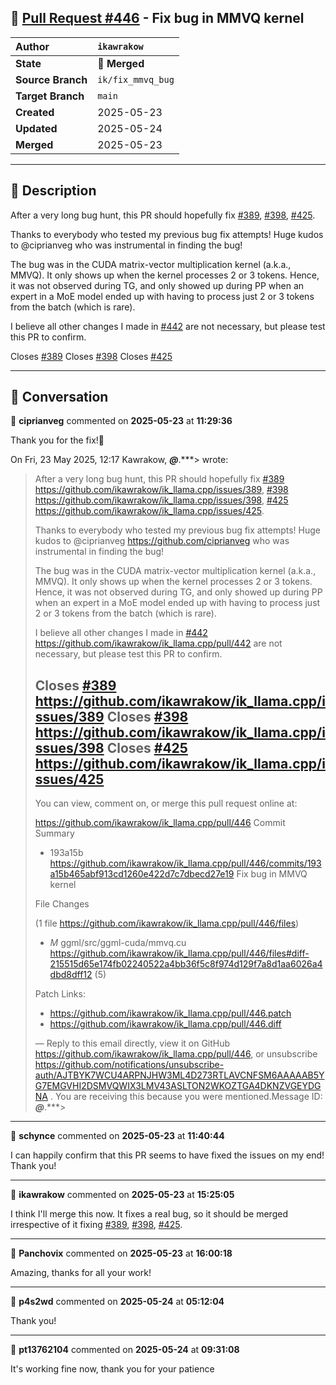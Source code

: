 ## 🔀 [Pull Request #446](https://github.com/ikawrakow/ik_llama.cpp/pull/446) - Fix bug in MMVQ kernel

| **Author** | `ikawrakow` |
| :--- | :--- |
| **State** | 🔀 **Merged** |
| **Source Branch** | `ik/fix_mmvq_bug` |
| **Target Branch** | `main` |
| **Created** | 2025-05-23 |
| **Updated** | 2025-05-24 |
| **Merged** | 2025-05-23 |

---

## 📄 Description

After a very long bug hunt, this PR should hopefully fix [#389](https://github.com/ikawrakow/ik_llama.cpp/issues/389), [#398](https://github.com/ikawrakow/ik_llama.cpp/issues/398), [#425](https://github.com/ikawrakow/ik_llama.cpp/issues/425).

Thanks to everybody who tested my previous bug fix attempts!
Huge kudos to @ciprianveg who was instrumental in finding the bug!

The bug was in the CUDA matrix-vector multiplication kernel (a.k.a., MMVQ). It only shows up when the kernel processes 2 or 3 tokens. Hence, it was not observed during TG, and only showed up during PP when an expert in a MoE model ended up with having to process just 2 or 3 tokens from the batch (which is rare).

I believe all other changes I made in [#442](https://github.com/ikawrakow/ik_llama.cpp/issues/442) are not necessary, but please test this PR to confirm.

Closes [#389](https://github.com/ikawrakow/ik_llama.cpp/issues/389) 
Closes [#398](https://github.com/ikawrakow/ik_llama.cpp/issues/398)
Closes [#425](https://github.com/ikawrakow/ik_llama.cpp/issues/425)

---

## 💬 Conversation

👤 **ciprianveg** commented on **2025-05-23** at **11:29:36**

Thank you for the fix!🍻

On Fri, 23 May 2025, 12:17 Kawrakow, ***@***.***> wrote:

> After a very long bug hunt, this PR should hopefully fix [#389](https://github.com/ikawrakow/ik_llama.cpp/issues/389)
> <https://github.com/ikawrakow/ik_llama.cpp/issues/389>, [#398](https://github.com/ikawrakow/ik_llama.cpp/issues/398)
> <https://github.com/ikawrakow/ik_llama.cpp/issues/398>, [#425](https://github.com/ikawrakow/ik_llama.cpp/issues/425)
> <https://github.com/ikawrakow/ik_llama.cpp/issues/425>.
>
> Thanks to everybody who tested my previous bug fix attempts!
> Huge kudos to @ciprianveg <https://github.com/ciprianveg> who was
> instrumental in finding the bug!
>
> The bug was in the CUDA matrix-vector multiplication kernel (a.k.a.,
> MMVQ). It only shows up when the kernel processes 2 or 3 tokens. Hence, it
> was not observed during TG, and only showed up during PP when an expert in
> a MoE model ended up with having to process just 2 or 3 tokens from the
> batch (which is rare).
>
> I believe all other changes I made in [#442](https://github.com/ikawrakow/ik_llama.cpp/issues/442)
> <https://github.com/ikawrakow/ik_llama.cpp/pull/442> are not necessary,
> but please test this PR to confirm.
>
> Closes [#389](https://github.com/ikawrakow/ik_llama.cpp/issues/389) <https://github.com/ikawrakow/ik_llama.cpp/issues/389>
> Closes [#398](https://github.com/ikawrakow/ik_llama.cpp/issues/398) <https://github.com/ikawrakow/ik_llama.cpp/issues/398>
> Closes [#425](https://github.com/ikawrakow/ik_llama.cpp/issues/425) <https://github.com/ikawrakow/ik_llama.cpp/issues/425>
> ------------------------------
> You can view, comment on, or merge this pull request online at:
>
>   https://github.com/ikawrakow/ik_llama.cpp/pull/446
> Commit Summary
>
>    - 193a15b
>    <https://github.com/ikawrakow/ik_llama.cpp/pull/446/commits/193a15b465abf913cd1260e422d7c7dbecd27e19>
>    Fix bug in MMVQ kernel
>
> File Changes
>
> (1 file <https://github.com/ikawrakow/ik_llama.cpp/pull/446/files>)
>
>    - *M* ggml/src/ggml-cuda/mmvq.cu
>    <https://github.com/ikawrakow/ik_llama.cpp/pull/446/files#diff-215515d65e174fb02240522a4bb36f5c8f974d129f7a8d1aa6026a4dbd8dff12>
>    (5)
>
> Patch Links:
>
>    - https://github.com/ikawrakow/ik_llama.cpp/pull/446.patch
>    - https://github.com/ikawrakow/ik_llama.cpp/pull/446.diff
>
> —
> Reply to this email directly, view it on GitHub
> <https://github.com/ikawrakow/ik_llama.cpp/pull/446>, or unsubscribe
> <https://github.com/notifications/unsubscribe-auth/AJTBYK7WCU4ARPNJHW3ML4D273RTLAVCNFSM6AAAAAB5YG7EMGVHI2DSMVQWIX3LMV43ASLTON2WKOZTGA4DKNZVGEYDGNA>
> .
> You are receiving this because you were mentioned.Message ID:
> ***@***.***>
>

---

👤 **schynce** commented on **2025-05-23** at **11:40:44**

I can happily confirm that this PR seems to have fixed the issues on my end! Thank you!

---

👤 **ikawrakow** commented on **2025-05-23** at **15:25:05**

I think I'll merge this now. It fixes a real bug, so it should be merged irrespective of it fixing [#389](https://github.com/ikawrakow/ik_llama.cpp/issues/389), [#398](https://github.com/ikawrakow/ik_llama.cpp/issues/398), [#425](https://github.com/ikawrakow/ik_llama.cpp/issues/425).

---

👤 **Panchovix** commented on **2025-05-23** at **16:00:18**

Amazing, thanks for all your work!

---

👤 **p4s2wd** commented on **2025-05-24** at **05:12:04**

Thank you!

---

👤 **pt13762104** commented on **2025-05-24** at **09:31:08**

It's working fine now, thank you for your patience